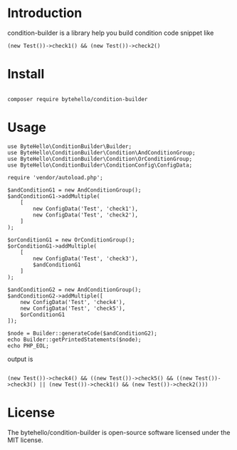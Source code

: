 # Introduction

condition-builder is a library help you build condition code snippet like
```
(new Test())->check1() && (new Test())->check2()
```

# Install

```

composer require bytehello/condition-builder

```

# Usage

```
use ByteHello\ConditionBuilder\Builder;
use ByteHello\ConditionBuilder\Condition\AndConditionGroup;
use ByteHello\ConditionBuilder\Condition\OrConditionGroup;
use ByteHello\ConditionBuilder\ConditionConfig\ConfigData;

require 'vendor/autoload.php';

$andConditionG1 = new AndConditionGroup();
$andConditionG1->addMultiple(
    [
        new ConfigData('Test', 'check1'),
        new ConfigData('Test', 'check2'),
    ]
);

$orConditionG1 = new OrConditionGroup();
$orConditionG1->addMultiple(
    [
        new ConfigData('Test', 'check3'),
        $andConditionG1
    ]
);

$andConditionG2 = new AndConditionGroup();
$andConditionG2->addMultiple([
    new ConfigData('Test', 'check4'),
    new ConfigData('Test', 'check5'),
    $orConditionG1
]);

$node = Builder::generateCode($andConditionG2);
echo Builder::getPrintedStatements($node);
echo PHP_EOL;

```

output is

```

(new Test())->check4() && ((new Test())->check5() && ((new Test())->check3() || (new Test())->check1() && (new Test())->check2()))

```

# License

The bytehello/condition-builder is open-source software licensed under the MIT license.